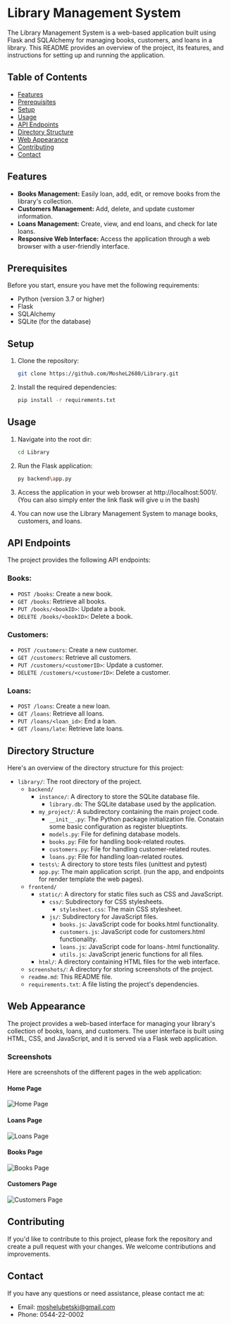 # Library Management System

The Library Management System is a web-based application built using Flask and SQLAlchemy for managing books, customers, and loans in a library. This README provides an overview of the project, its features, and instructions for setting up and running the application.

## Table of Contents

- [Features](#features)
- [Prerequisites](#prerequisites)
- [Setup](#setup)
- [Usage](#usage)
- [API Endpoints](#api-endpoints)
- [Directory Structure](#directory-structure)
- [Web Appearance](#web-appearance)
- [Contributing](#contributing)
- [Contact](#contact)

## Features

- **Books Management:** Easily loan, add, edit, or remove books from the library's collection.
- **Customers Management:** Add, delete, and update customer information.
- **Loans Management:** Create, view, and end loans, and check for late loans.
- **Responsive Web Interface:** Access the application through a web browser with a user-friendly interface.

## Prerequisites

Before you start, ensure you have met the following requirements:

- Python (version 3.7 or higher)
- Flask
- SQLAlchemy
- SQLite (for the database)

## Setup

1. Clone the repository:

   ```bash
   git clone https://github.com/MosheL2680/Library.git

2. Install the required dependencies:

    ```bash
    pip install -r requirements.txt

## Usage

1. Navigate into the root dir:
    ```bash
    cd Library

2. Run the Flask application:

    ```bash
    py backend\app.py

3. Access the application in your web browser at http://localhost:5001/. (You can also simply enter the link flask will give u in the bash)

4. You can now use the Library Management System to manage books, customers, and loans.

## API Endpoints

The project provides the following API endpoints:

### Books:

- `POST /books`: Create a new book.
- `GET /books`: Retrieve all books.
- `PUT /books/<bookID>`: Update a book.
- `DELETE /books/<bookID>`: Delete a book.

### Customers:

- `POST /customers`: Create a new customer.
- `GET /customers`: Retrieve all customers.
- `PUT /customers/<customerID>`: Update a customer.
- `DELETE /customers/<customerID>`: Delete a customer.

### Loans:

- `POST /loans`: Create a new loan.
- `GET /loans`: Retrieve all loans.
- `PUT /loans/<loan_id>`: End a loan.
- `GET /loans/late`: Retrieve late loans.

## Directory Structure

Here's an overview of the directory structure for this project:

- `library/`: The root directory of the project.
  - `backend/`
    - `instance/`: A directory to store the SQLite database file.
      - `library.db`: The SQLite database used by the application.
    - `my_project/`: A subdirectory containing the main project code.
      - `__init__.py`: The Python package initialization file. Conatain some basic configuration as register blueptints.
      - `models.py`: File for defining database models.
      - `books.py`: File for handling book-related routes.
      - `customers.py`: File for handling customer-related routes.
      - `loans.py`: File for handling loan-related routes.
    - `tests\`: A directory to store tests files (unittest and pytest)
    - `app.py`: The main application script. (run the app, and endpoints for render template the web pages).
  - `frontend/`
      - `static/`: A directory for static files such as CSS and JavaScript.
        - `css/`: Subdirectory for CSS stylesheets.
          - `stylesheet.css`: The main CSS stylesheet.
        - `js/`: Subdirectory for JavaScript files.
          - `books.js`: JavaScript code for books.html functionality.
          - `customers.js`: JavaScript code for customers.html functionality.
          - `loans.js`: JavaScript code for loans-.html functionality.
          - `utils.js`: JavaScript jeneric functions for all files.  
      - `html/`: A directory containing HTML files for the web interface.
  - `screenshots/`: A directory for storing screenshots of the project.
  - `readme.md`: This README file.
  - `requirements.txt`: A file listing the project's dependencies.
      



## Web Appearance

The project provides a web-based interface for managing your library's collection of books, loans, and customers. The user interface is built using HTML, CSS, and JavaScript, and it is served via a Flask web application.

### Screenshots

Here are screenshots of the different pages in the web application:

#### Home Page
![Home Page](screenshots/home.png)

#### Loans Page
![Loans Page](screenshots/loans.png)

#### Books Page
![Books Page](screenshots/books.png)

#### Customers Page
![Customers Page](screenshots/customers.png)


## Contributing

If you'd like to contribute to this project, please fork the repository and create a pull request with your changes. We welcome contributions and improvements.

## Contact

If you have any questions or need assistance, please contact me at:

- Email: moshelubetski@gmail.com
- Phone: 0544-22-0002






